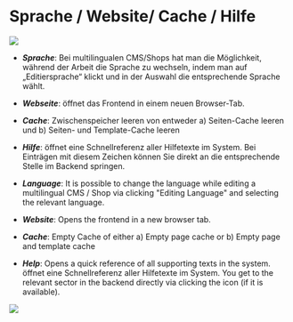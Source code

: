 # Sprache / Website/ Cache / Hilfe

![](bild25.png)

* ***Sprache***: Bei multilingualen CMS/Shops hat man die Möglichkeit, während der Arbeit die Sprache zu wechseln, indem man auf „Editiersprache“ klickt und in der Auswahl die entsprechende Sprache wählt.
* ***Webseite***: öffnet das Frontend in einem neuen Browser-Tab.
* ***Cache***: Zwischenspeicher leeren von entweder a) Seiten-Cache leeren und b) Seiten- und Template-Cache leeren
* ***Hilfe***: öffnet eine Schnellreferenz aller Hilfetexte im System. Bei Einträgen mit diesem Zeichen können Sie direkt an die entsprechende Stelle im Backend springen.



* ***Language***: It is possible to change the language while editing a multilingual CMS / Shop via clicking "Editing Language" and selecting the relevant language.
* ***Website***: Opens the frontend in a new browser tab.
* ***Cache***: Empty Cache of either a) Empty page cache or b) Empty page and template cache
* ***Help***: Opens a quick reference of all supporting texts in the system. öffnet eine Schnellreferenz aller Hilfetexte im System. You get to the relevant sector in the backend directly via clicking the icon (if it is available).

![](bild26.png)



